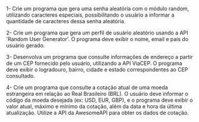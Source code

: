 1- Crie um programa que gera uma senha aleatória com o módulo random, utilizando caracteres especiais, possibilitando o usuário a informar a quantidade de caracteres dessa senha aleatória.

2- Crie um programa que gera um perfil de usuário aleatório usando a API 'Random User Generator'. O programa deve exibir o nome, email e país do usuário gerado.

3- Desenvolva um programa que consulte informações de endereço a partir de um CEP fornecido pelo usuário, utilizando a API ViaCEP. O programa deve exibir o logradouro, bairro, cidade e estado correspondentes ao CEP consultado. 

4- Crie um programa que consulte a cotação atual de uma moeda estrangeira em relação ao Real Brasileiro (BRL). O usuário deve informar o código da moeda desejada (ex: USD, EUR, GBP), e o programa deve exibir o valor atual, máximo e mínimo da cotação, além da data e hora da última atualização. Utilize a API da AwesomeAPI para obter os dados de cotação.